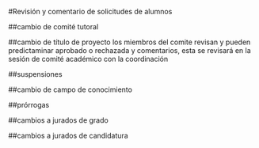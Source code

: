 #Revisión y comentario de solicitudes de alumnos

##cambio de comité tutoral


##cambio de título de proyecto
los miembros del comite revisan y pueden predictaminar aprobado o rechazada y comentarios, esta se revisará en la sesión de comité académico con la coordinación

##suspensiones


##cambio de campo de conocimiento


##prórrogas


##cambios a jurados de grado


##cambios a jurados de candidatura
